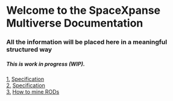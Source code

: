 # Welcome to the SpaceXpanse Multiverse Documentation

### All the information will be placed here in a meaningful structured way 

##### This is work in progress (WIP).
[1.](#Wiki) [Specification](https://github.com/SpaceXpanse/Documentation/wiki "Wiki" )  
[2.](#Specification) [Specification](https://github.com/spacexpanse/rod-core-wallet/tree/0.6.8/doc/spacexpanse "Specification" )  
[3.](#How-to-mine-RODs) [How to mine RODs](https://github.com/SpaceXpanse/Documentation/wiki/How-to-mine-RODs)
